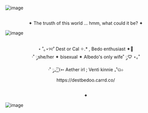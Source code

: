![image](https://github.com/user-attachments/assets/0f14519e-6fc1-4dbc-a550-ec73232fa437)
<p align="center">
<br> ✦ The trusth of this world ... hmm, what could it be? ✦

![image](https://github.com/user-attachments/assets/bb98bd33-0179-4a5f-b1ab-9cd812358e33)
<p align="center">
<br> ⋆ ˚｡⋆୨୧˚ Dest or Cal ✧.* , Bedo enthusiast ✦🌻
<br> ·˚ ༘she/her ✦ bisexual ✦ Albedo's only wife˚ ༘♡ ⋆｡˚
<br> ·˚ ༘₊· ͟͟͞͞꒰➳ Aether irl ; Venti kinnie ₊˚ପ⊹
<br> https://destbedoo.carrd.co/
</p>

<p align="center">
<br> ✦

![image](https://github.com/user-attachments/assets/d2db850d-6408-4b33-a670-c1a670ab5ab6)



<!--
**Destbedo/destbedo** is a ✨ _special_ ✨ repository because its `README.md` (this file) appears on your GitHub profile.

Here are some ideas to get you started:

- 🔭 I’m currently working on ...
- 🌱 I’m currently learning ...
- 👯 I’m looking to collaborate on ...
- 🤔 I’m looking for help with ...
- 💬 Ask me about ...
- 📫 How to reach me: ...
- 😄 Pronouns: ...
- ⚡ Fun fact: ...
-->

